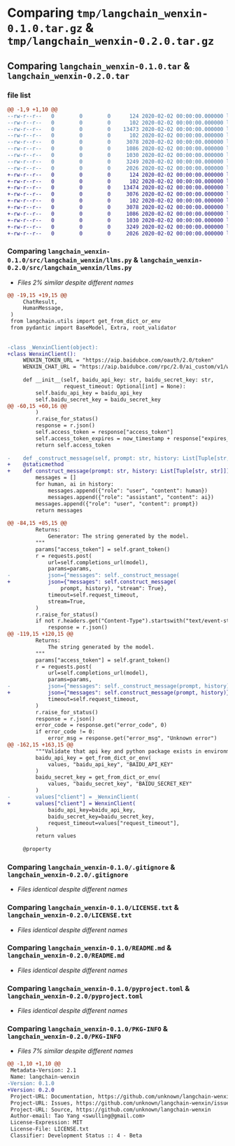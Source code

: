 # Comparing `tmp/langchain_wenxin-0.1.0.tar.gz` & `tmp/langchain_wenxin-0.2.0.tar.gz`

## Comparing `langchain_wenxin-0.1.0.tar` & `langchain_wenxin-0.2.0.tar`

### file list

```diff
@@ -1,9 +1,10 @@
--rw-r--r--   0        0        0      124 2020-02-02 00:00:00.000000 langchain_wenxin-0.1.0/src/langchain_wenxin/__about__.py
--rw-r--r--   0        0        0      102 2020-02-02 00:00:00.000000 langchain_wenxin-0.1.0/src/langchain_wenxin/__init__.py
--rw-r--r--   0        0        0    13473 2020-02-02 00:00:00.000000 langchain_wenxin-0.1.0/src/langchain_wenxin/llms.py
--rw-r--r--   0        0        0      102 2020-02-02 00:00:00.000000 langchain_wenxin-0.1.0/tests/__init__.py
--rw-r--r--   0        0        0     3078 2020-02-02 00:00:00.000000 langchain_wenxin-0.1.0/.gitignore
--rw-r--r--   0        0        0     1086 2020-02-02 00:00:00.000000 langchain_wenxin-0.1.0/LICENSE.txt
--rw-r--r--   0        0        0     1030 2020-02-02 00:00:00.000000 langchain_wenxin-0.1.0/README.md
--rw-r--r--   0        0        0     3249 2020-02-02 00:00:00.000000 langchain_wenxin-0.1.0/pyproject.toml
--rw-r--r--   0        0        0     2026 2020-02-02 00:00:00.000000 langchain_wenxin-0.1.0/PKG-INFO
+-rw-r--r--   0        0        0      124 2020-02-02 00:00:00.000000 langchain_wenxin-0.2.0/src/langchain_wenxin/__about__.py
+-rw-r--r--   0        0        0      102 2020-02-02 00:00:00.000000 langchain_wenxin-0.2.0/src/langchain_wenxin/__init__.py
+-rw-r--r--   0        0        0    13474 2020-02-02 00:00:00.000000 langchain_wenxin-0.2.0/src/langchain_wenxin/llms.py
+-rw-r--r--   0        0        0     3076 2020-02-02 00:00:00.000000 langchain_wenxin-0.2.0/src/langchain_wenxin/retrievers.py
+-rw-r--r--   0        0        0      102 2020-02-02 00:00:00.000000 langchain_wenxin-0.2.0/tests/__init__.py
+-rw-r--r--   0        0        0     3078 2020-02-02 00:00:00.000000 langchain_wenxin-0.2.0/.gitignore
+-rw-r--r--   0        0        0     1086 2020-02-02 00:00:00.000000 langchain_wenxin-0.2.0/LICENSE.txt
+-rw-r--r--   0        0        0     1030 2020-02-02 00:00:00.000000 langchain_wenxin-0.2.0/README.md
+-rw-r--r--   0        0        0     3249 2020-02-02 00:00:00.000000 langchain_wenxin-0.2.0/pyproject.toml
+-rw-r--r--   0        0        0     2026 2020-02-02 00:00:00.000000 langchain_wenxin-0.2.0/PKG-INFO
```

### Comparing `langchain_wenxin-0.1.0/src/langchain_wenxin/llms.py` & `langchain_wenxin-0.2.0/src/langchain_wenxin/llms.py`

 * *Files 2% similar despite different names*

```diff
@@ -19,15 +19,15 @@
     ChatResult,
     HumanMessage,
 )
 from langchain.utils import get_from_dict_or_env
 from pydantic import BaseModel, Extra, root_validator
 
 
-class _WenxinClient(object):
+class WenxinClient():
     WENXIN_TOKEN_URL = "https://aip.baidubce.com/oauth/2.0/token"
     WENXIN_CHAT_URL = "https://aip.baidubce.com/rpc/2.0/ai_custom/v1/wenxinworkshop/chat/{endpoint}"
 
     def __init__(self, baidu_api_key: str, baidu_secret_key: str,
                  request_timeout: Optional[int] = None):
         self.baidu_api_key = baidu_api_key
         self.baidu_secret_key = baidu_secret_key
@@ -60,15 +60,16 @@
         )
         r.raise_for_status()
         response = r.json()
         self.access_token = response["access_token"]
         self.access_token_expires = now_timestamp + response["expires_in"]
         return self.access_token
 
-    def _construct_message(self, prompt: str, history: List[Tuple[str, str]]) -> List[Any]:
+    @staticmethod
+    def construct_message(prompt: str, history: List[Tuple[str, str]]) -> List[Any]:
         messages = []
         for human, ai in history:
             messages.append({"role": "user", "content": human})
             messages.append({"role": "assistant", "content": ai})
         messages.append({"role": "user", "content": prompt})
         return messages
 
@@ -84,15 +85,15 @@
         Returns:
             Generator: The string generated by the model.
         """
         params["access_token"] = self.grant_token()
         r = requests.post(
             url=self.completions_url(model),
             params=params,
-            json={"messages": self._construct_message(
+            json={"messages": self.construct_message(
                 prompt, history), "stream": True},
             timeout=self.request_timeout,
             stream=True,
         )
         r.raise_for_status()
         if not r.headers.get("Content-Type").startswith("text/event-stream"):
             response = r.json()
@@ -119,15 +120,15 @@
         Returns:
             The string generated by the model.
         """
         params["access_token"] = self.grant_token()
         r = requests.post(
             url=self.completions_url(model),
             params=params,
-            json={"messages": self._construct_message(prompt, history)},
+            json={"messages": self.construct_message(prompt, history)},
             timeout=self.request_timeout,
         )
         r.raise_for_status()
         response = r.json()
         error_code = response.get("error_code", 0)
         if error_code != 0:
             error_msg = response.get("error_msg", "Unknown error")
@@ -162,15 +163,15 @@
         """Validate that api key and python package exists in environment."""
         baidu_api_key = get_from_dict_or_env(
             values, "baidu_api_key", "BAIDU_API_KEY"
         )
         baidu_secret_key = get_from_dict_or_env(
             values, "baidu_secret_key", "BAIDU_SECRET_KEY"
         )
-        values["client"] = _WenxinClient(
+        values["client"] = WenxinClient(
             baidu_api_key=baidu_api_key,
             baidu_secret_key=baidu_secret_key,
             request_timeout=values["request_timeout"],
         )
         return values
 
     @property
```

### Comparing `langchain_wenxin-0.1.0/.gitignore` & `langchain_wenxin-0.2.0/.gitignore`

 * *Files identical despite different names*

### Comparing `langchain_wenxin-0.1.0/LICENSE.txt` & `langchain_wenxin-0.2.0/LICENSE.txt`

 * *Files identical despite different names*

### Comparing `langchain_wenxin-0.1.0/README.md` & `langchain_wenxin-0.2.0/README.md`

 * *Files identical despite different names*

### Comparing `langchain_wenxin-0.1.0/pyproject.toml` & `langchain_wenxin-0.2.0/pyproject.toml`

 * *Files identical despite different names*

### Comparing `langchain_wenxin-0.1.0/PKG-INFO` & `langchain_wenxin-0.2.0/PKG-INFO`

 * *Files 7% similar despite different names*

```diff
@@ -1,10 +1,10 @@
 Metadata-Version: 2.1
 Name: langchain-wenxin
-Version: 0.1.0
+Version: 0.2.0
 Project-URL: Documentation, https://github.com/unknown/langchain-wenxin#readme
 Project-URL: Issues, https://github.com/unknown/langchain-wenxin/issues
 Project-URL: Source, https://github.com/unknown/langchain-wenxin
 Author-email: Tao Yang <swulling@gmail.com>
 License-Expression: MIT
 License-File: LICENSE.txt
 Classifier: Development Status :: 4 - Beta
```

